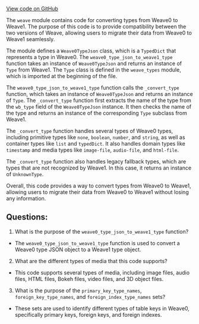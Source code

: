 [View code on GitHub](https://github.com/wandb/weave/weave/wandb_util.py)

The `weave` module contains code for converting types from Weave0 to Weave1. The purpose of this code is to provide compatibility between the two versions of Weave, allowing users to migrate their data from Weave0 to Weave1 seamlessly. 

The module defines a `Weave0TypeJson` class, which is a `TypedDict` that represents a type in Weave0. The `weave0_type_json_to_weave1_type` function takes an instance of `Weave0TypeJson` and returns an instance of `Type` from Weave1. The `Type` class is defined in the `weave_types` module, which is imported at the beginning of the file. 

The `weave0_type_json_to_weave1_type` function calls the `_convert_type` function, which takes an instance of `Weave0TypeJson` and returns an instance of `Type`. The `_convert_type` function first extracts the name of the type from the `wb_type` field of the `Weave0TypeJson` instance. It then checks the name of the type and returns an instance of the corresponding `Type` subclass from Weave1. 

The `_convert_type` function handles several types of Weave0 types, including primitive types like `none`, `boolean`, `number`, and `string`, as well as container types like `list` and `typedDict`. It also handles domain types like `timestamp` and media types like `image-file`, `audio-file`, and `html-file`. 

The `_convert_type` function also handles legacy fallback types, which are types that are not recognized by Weave1. In this case, it returns an instance of `UnknownType`. 

Overall, this code provides a way to convert types from Weave0 to Weave1, allowing users to migrate their data from Weave0 to Weave1 without losing any information.
## Questions: 
 1. What is the purpose of the `weave0_type_json_to_weave1_type` function?
- The `weave0_type_json_to_weave1_type` function is used to convert a Weave0 type JSON object to a Weave1 type object.

2. What are the different types of media that this code supports?
- This code supports several types of media, including image files, audio files, HTML files, Bokeh files, video files, and 3D object files.

3. What is the purpose of the `primary_key_type_names`, `foreign_key_type_names`, and `foreign_index_type_names` sets?
- These sets are used to identify different types of table keys in Weave0, specifically primary keys, foreign keys, and foreign indexes.